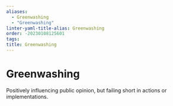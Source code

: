 ```yaml
---
aliases:
  - Greenwashing
  - "Greenwashing"
linter-yaml-title-alias: Greenwashing
order: -20230108125601
tags: 
title: Greenwashing
---
```


# Greenwashing

Positively influencing public opinion, but failing short in actions or implementations.